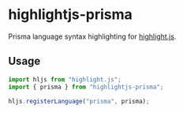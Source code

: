 # highlightjs-prisma

Prisma language syntax highlighting for [highlight.js](https://github.com/highlightjs/highlight.js).

## Usage

```js
import hljs from "highlight.js";
import { prisma } from "highlightjs-prisma";

hljs.registerLanguage("prisma", prisma);
```
